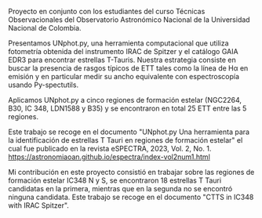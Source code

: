 Proyecto en conjunto con los estudiantes del curso Técnicas Observacionales del Observatorio Astronómico Nacional de la Universidad Nacional de Colombia.

Presentamos UNphot.py, una herramienta computacional que utiliza fotometría obtenida del instrumento IRAC de Spitzer y el catálogo GAIA EDR3 para encontrar estrellas T-Tauris. Nuestra estrategia consiste en buscar la presencia de rasgos típicos de ETT tales como la línea de Hα en emisión y en particular medir su ancho equivalente con espectroscopía usando Py-spectutils.

Aplicamos UNphot.py a cinco regiones de formación estelar (NGC2264, B30, IC 348, LDN1588 y B35) y se encontraron en total 25 ETT entre las 5 regiones.

Este trabajo se recoge en el documento "UNphot.py Una herramienta para la identificación de estrellas T Tauri en regiones de formación estelar" el cual fue publicado en la revista eSPECTRA, 2023, Vol. 2, No. 1. https://astronomiaoan.github.io/espectra/index-vol2num1.html

Mi contribución en este proyecto consistió en trabajar sobre las regiones de formación estelar IC348 N y S, se encontraron 18 estrellas T Tauri candidatas en la primera, mientras que en la segunda no se encontró ninguna candidata. 
Este trabajo se recoge en el documento "CTTS in IC348 with IRAC Spitzer".
